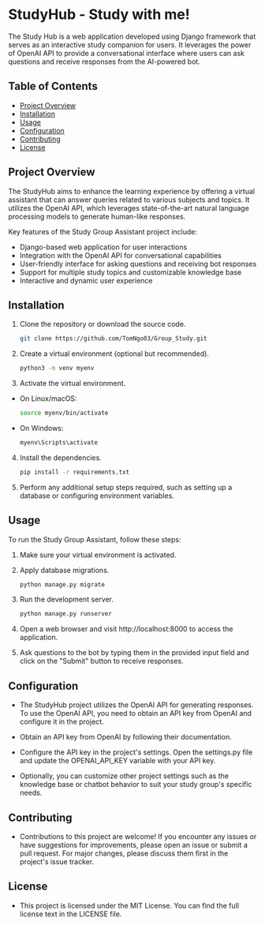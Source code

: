 # StudyHub - Study with me!

The Study Hub is a web application developed using Django framework that serves as an interactive study companion for users. It leverages the power of OpenAI API to provide a conversational interface where users can ask questions and receive responses from the AI-powered bot.

## Table of Contents

- [Project Overview](#project-overview)
- [Installation](#installation)
- [Usage](#usage)
- [Configuration](#configuration)
- [Contributing](#contributing)
- [License](#license)

## Project Overview

The StudyHub aims to enhance the learning experience by offering a virtual assistant that can answer queries related to various subjects and topics. It utilizes the OpenAI API, which leverages state-of-the-art natural language processing models to generate human-like responses.

Key features of the Study Group Assistant project include:
- Django-based web application for user interactions
- Integration with the OpenAI API for conversational capabilities
- User-friendly interface for asking questions and receiving bot responses
- Support for multiple study topics and customizable knowledge base
- Interactive and dynamic user experience

## Installation

1. Clone the repository or download the source code.
   ```bash
   git clone https://github.com/TomNgo03/Group_Study.git
2. Create a virtual environment (optional but recommended).
    ```bash
    python3 -m venv myenv
3. Activate the virtual environment.

- On Linux/macOS:
    ```bash
    source myenv/bin/activate

- On Windows:
    ```bash
    myenv\Scripts\activate

4. Install the dependencies.
    ```bash
    pip install -r requirements.txt

5. Perform any additional setup steps required, such as setting up a database or configuring environment variables.

## Usage

To run the Study Group Assistant, follow these steps:

1. Make sure your virtual environment is activated.

2. Apply database migrations.
    ```bash
    python manage.py migrate
3. Run the development server.
    ```bash
    python manage.py runserver
4. Open a web browser and visit http://localhost:8000 to access the application.

5. Ask questions to the bot by typing them in the provided input field and click on the "Submit" button to receive responses.

## Configuration
- The StudyHub project utilizes the OpenAI API for generating responses. To use the OpenAI API, you need to obtain an API key from OpenAI and configure it in the project.

- Obtain an API key from OpenAI by following their documentation.

- Configure the API key in the project's settings. Open the settings.py file and update the OPENAI_API_KEY variable with your API key.

- Optionally, you can customize other project settings such as the knowledge base or chatbot behavior to suit your study group's specific needs.

## Contributing
- Contributions to this project are welcome! If you encounter any issues or have suggestions for improvements, please open an issue or submit a pull request. For major changes, please discuss them first in the project's issue tracker.

## License
- This project is licensed under the MIT License. You can find the full license text in the LICENSE file.
